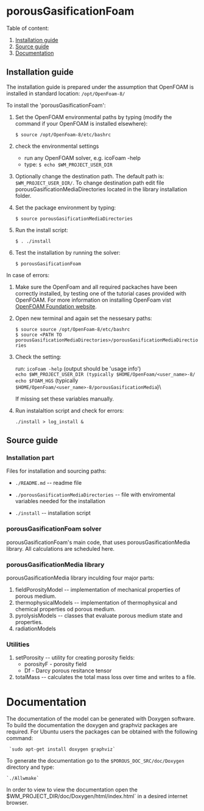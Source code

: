 # porousGasificationFoam

Table of content:
1. [Installation guide](#installation)
2. [Source guide](#source)
3. [Documentation](#doc)

<a name="installation"></a>
## Installation guide

The installation guide is prepared under the assumption 
that OpenFOAM is installed in standard location: `/opt/OpenFoam-8/`

To install the 'porousGasificationFoam':
1. Set the OpenFOAM environmental paths by typing (modify the command if your
   OpenFOAM is installed elsewhere):

    `$ source /opt/OpenFoam-8/etc/bashrc`

2. check the environmental settings
    * run any OpenFOAM solver, e.g. icoFoam -help
    * type: `$ echo $WM_PROJECT_USER_DIR`

3. Optionally change the destination path. The default path is: `$WM_PROJECT_USER_DIR/`.
   To change destination path edit file porousGasificationMediaDirectories located
   in the library installation folder.

4. Set the package environment by typing:

    `$ source porousGasificationMediaDirectories`

5. Run the install script:

   `$ . ./install`

6. Test the installation by running the solver:

    `$ porousGasificationFoam`

In case of errors:

1. Make sure the OpenFoam and all required packaches have been correctly installed,
   by testing one of the tutorial cases provided with OpenFOAM. 
   For more information on installing OpenFoam vist [OpenFOAM Foundation website](https://openfoam.org/version/8/).
   
2. Open new terminal and again set the nessesary paths:

    `$ source source /opt/OpenFoam-8/etc/bashrc`\
    `$ source <PATH TO porousGasificationMediaDirectories>/porousGasificationMediaDirectiories`

3. Check the setting:

    run: `icoFoam -help` (output should be 'usage info')\
    `echo $WM_PROJECT_USER_DIR (typically $HOME/OpenFoam/<user_name>-8/`\
    `echo $FOAM_HGS` (typically `$HOME/OpenFoam/<user_name>-8/porousGasificationMedia`)\
    
    If missing set these variables manually.
    
4. Run instalaltion script and check for errors:

    `./install > log_install &`

<a name="source"></a>

## Source guide

###  Installation part

Files for installation and sourcing paths:

* `./README.md` -- readme file

* `./porousGasificationMediaDirectories` -- file with enviromental variables
                                            needed for the installation

* `./install` -- installation script

###  porousGasificationFoam solver

 porousGasificationFoam's main code, that uses porousGasificationMedia library.
 All calculations are scheduled here.

### porousGasificationMedia library

porousGasificationMedia library inculding four major parts:
1. fieldPorosityModel -- implementation of mechanical properties of porous medium.
2. thermophysicalModels -- implementation of thermophysical and chemical properties od porous medium.
3. pyrolysisModels -- classes that evaluate porous medium state and properties.
4. radiationModels

###  Utilities

1. setPorosity -- utility for creating porosity fields:
    *  porosityF - porosity field
    *  Df - Darcy porous resitance tensor
2. totalMass -- calculates the total mass loss over time and writes to a file.

<a name="doc"></a>
# Documentation

The documentation of the model can be generated with Doxygen software. To build
the documentation the doxygen and graphviz packages are required.
For Ubuntu users the packages can be obtained with the following command:

     `sudo apt-get install doxygen graphviz`

To generate the documentation go to the `$POROUS_DOC_SRC/doc/Doxygen` directory
and type:

    `./Allwmake`
  
In order to view to view the documentation open the 
$WM_PROJECT_DIR/doc/Doxygen/html/index.html` in a desired internet browser.
